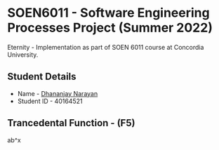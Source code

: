# SOEN6011 - Software Engineering Processes Project (Summer 2022)

Eternity - Implementation as part of SOEN 6011 course at Concordia University.

## Student Details
 - Name - <a href="https://www.linkedin.com/in/dhananjay-narayan-aa222615b/"> Dhananjay Narayan </a>
 - Student ID - 40164521
 
 ## Trancedental Function - (F5)
 
 ab^x 
